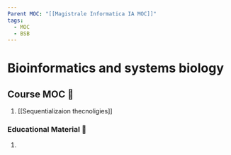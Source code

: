 ```yaml
---
Parent MOC: "[[Magistrale Informatica IA MOC]]"
tags:
  - MOC
  - BSB
---
```

# Bioinformatics and systems biology

## Course MOC  📒
1. [[Sequentializaion thecnoligies]]



### Educational Material 🧱
1. 

	


